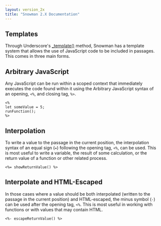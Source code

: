 ```yaml
---
layout: version_2x
title: "Snowman 2.X Documentation"
---
```


## Templates

Through Underscore's [_template()](https://underscorejs.org/#template) method, Snowman has a template system that allows the use of JavaScript code to be included in passages. This comes in three main forms.

## Arbitrary JavaScript

Any JavaScript can be run within a scoped context that immediately executes the code found within it using the Arbitrary JavaScript syntax of an opening, `<%`, and closing tag, `%>`.

```twee
<%
let someValue = 5;
runFunction();
%>
```

## Interpolation

To write a value to the passage in the current position, the interpolation syntax of an equal sign (`=`) following the opening tag, `<%`, can be used. This is most useful to write a variable, the result of some calculation, or the return value of a function or other related process.

`<%= showReturnValue() %>`

## Interpolate and HTML-Escaped

In those cases where a value should be both interpolated (written to the passage in the current position) and HTML-escaped, the minus symbol (`-`) can be used after the opening tag, `<%`. This is most useful in working with functions or with values that may contain HTML.

`<%- escapeReturnValue() %>`
